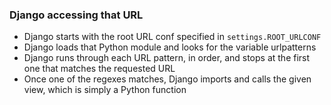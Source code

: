 ### Django accessing that URL

* Django starts with the root URL conf specified in `settings.ROOT_URLCONF`
* Django loads that Python module and looks for the variable urlpatterns
* Django runs through each URL pattern, in order, and stops at the first one that matches the requested URL
* Once one of the regexes matches, Django imports and calls the given view, which is simply a Python function
